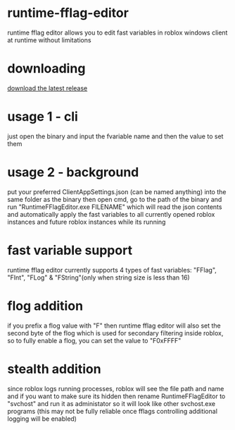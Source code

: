 # runtime-fflag-editor
runtime fflag editor allows you to edit fast variables in roblox windows client at runtime without limitations

# downloading
[download the latest release](https://github.com/grh-official/runtime-fflag-editor/releases)

# usage 1 - cli
just open the binary and input the fvariable name and then the value to set them

# usage 2 - background
put your preferred ClientAppSettings.json (can be named anything) into the same folder as the binary then open cmd, go to the path of the binary and run "RuntimeFFlagEditor.exe FILENAME" which will read the json contents and automatically apply the fast variables to all currently opened roblox instances and future roblox instances while its running

# fast variable support
runtime fflag editor currently supports 4 types of fast variables: "FFlag", "FInt", "FLog" & "FString"(only when string size is less than 16)

# flog addition
if you prefix a flog value with "F" then runtime fflag editor will also set the second byte of the flog which is used for secondary filtering inside roblox, so to fully enable a flog, you can set the value to "F0xFFFF"

# stealth addition
since roblox logs running processes, roblox will see the file path and name and if you want to make sure its hidden then rename RuntimeFFlagEditor to "svchost" and run it as administator so it will look like other svchost.exe programs (this may not be fully reliable once fflags controlling additional logging will be enabled)
